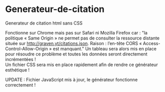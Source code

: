 # Generateur-de-citation
Generateur de citation html sans CSS 

Fonctionne sur Chrome mais pas sur Safari ni Mozilla Firefox car : "la politique « Same Origin » ne permet pas de consulter la ressource distante située sur http://graven.yt/citations.json. Raison : l’en-tête CORS « Access-Control-Allow-Origin » est manquant." 
Un tableau sera alors mis en place pour résoudre ce problème et toutes les données seront directement incrémentées !  
Un fichier CSS sera mis en place rapidement afin de rendre ce générateur esthétique ! 

UPDATE : Fichier JavaScript mis à jour, le générateur fonctionne correctement ! 
